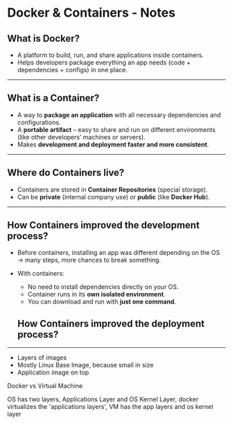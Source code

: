 # Docker & Containers - Notes

## What is Docker?  
- A platform to build, run, and share applications inside containers.  
- Helps developers package everything an app needs (code + dependencies + configs) in one place.  

---

## What is a Container?  
- A way to **package an application** with all necessary dependencies and configurations.  
- A **portable artifact** – easy to share and run on different environments (like other developers’ machines or servers).  
- Makes **development and deployment faster and more consistent**.  

---

## Where do Containers live?  
- Containers are stored in **Container Repositories** (special storage).  
- Can be **private** (internal company use) or **public** (like **Docker Hub**).  

---

## How Containers improved the development process?  
- Before containers, installing an app was different depending on the OS → many steps, more chances to break something.  
- With containers:  
  - No need to install dependencies directly on your OS.  
  - Container runs in its **own isolated environment**.  
  - You can download and run with **just one command**.  

  ## How Containers improved the deployment process?  
-----------------


- Layers of images
- Mostly Linux Base Image, because small in size
- Application image on top


Docker vs Virtual Machine

OS has two layers, Applications Layer and OS Kernel Layer, docker virtualizes the 'applications layers', VM has the app layers and os kernel layer 



